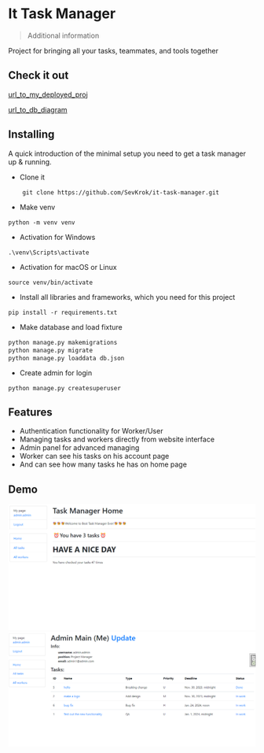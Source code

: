 # It Task Manager 
> Additional information

Project for bringing all your tasks, teammates, and tools together

## Check it out
[url_to_my_deployed_proj](url)

[url_to_db_diagram](https://dbdiagram.io/d/655dfee53be149578783b389)

## Installing

A quick introduction of the minimal setup you need to get a task manager up &
running.

* Clone it
```shell
    git clone https://github.com/SevKrok/it-task-manager.git
```

* Make venv 
```shell
python -m venv venv
```

* Activation for Windows
```shell
.\venv\Scripts\activate
```

* Activation for macOS or Linux
```shell
source venv/bin/activate
```

* Install all libraries and frameworks, which you need for this project
```shell
pip install -r requirements.txt
```

* Make database and load fixture
```shell
python manage.py makemigrations
python manage.py migrate
python manage.py loaddata db.json
```

* Create admin for login
```shell
python manage.py createsuperuser
```


## Features
* Authentication functionality for Worker/User
* Managing tasks and workers directly from website interface
* Admin panel for advanced managing
* Worker can see his tasks on his account page
* And can see how many tasks he has on home page

## Demo

![Website_Interface](screenshots/demo_home_page.png)
![Website_Interface](screenshots/demo_user_page.png)
